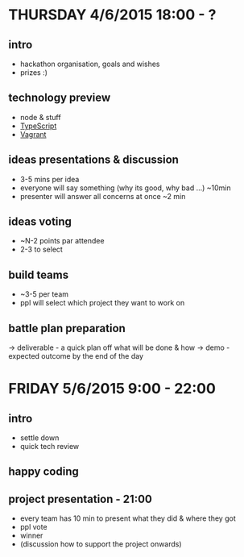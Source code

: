 # THURSDAY 4/6/2015 18:00 - ?

## intro
- hackathon organisation, goals and wishes
- prizes :)

## technology preview
- node & stuff
- [TypeScript](http://www.typescriptlang.org/)
- [Vagrant](https://www.vagrantup.com/)

## ideas presentations & discussion
- 3-5 mins per idea
- everyone will say something (why its good, why bad ...) ~10min
- presenter will answer all concerns at once ~2 min

## ideas voting
- ~N-2 points par attendee
- 2-3 to select

## build teams
- ~3-5 per team
- ppl will select which project they want to work on

## battle plan preparation
-> deliverable - a quick plan off what will be done & how
-> demo - expected outcome by the end of the day

# FRIDAY 5/6/2015 9:00 - 22:00

## intro
- settle down
- quick tech review

## happy coding

## project presentation - 21:00
- every team has 10 min to present what they did & where they got
- ppl vote 
- winner
- (discussion how to support the project onwards)
